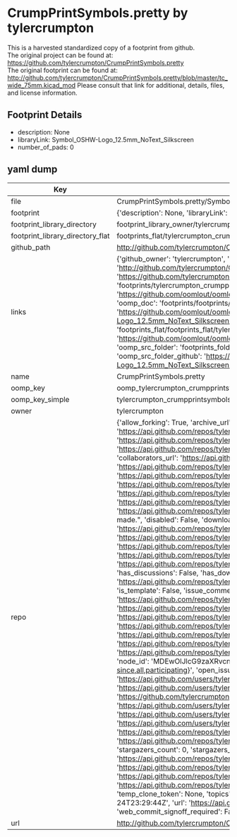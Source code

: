 # CrumpPrintSymbols.pretty by tylercrumpton  
This is a harvested standardized copy of a footprint from github.  
The original project can be found at:  
https://github.com/tylercrumpton/CrumpPrintSymbols.pretty  
The original footprint can be found at:
http://github.com/tylercrumpton/CrumpPrintSymbols.pretty/blob/master/tc_wide_75mm.kicad_mod
Please consult that link for additional, details, files, and license information.  
## Footprint Details
* description: None  
* libraryLink: Symbol_OSHW-Logo_12.5mm_NoText_Silkscreen  
* number_of_pads: 0  
## yaml dump  
| Key | Value |  
| --- | --- |  
| file | CrumpPrintSymbols.pretty/Symbol_OSHW-Logo_12.5mm_NoText_Silkscreen.kicad_mod |  
| footprint | {'description': None, 'libraryLink': 'Symbol_OSHW-Logo_12.5mm_NoText_Silkscreen', 'number_of_pads': 0} |  
| footprint_library_directory | footprint_library_owner/tylercrumpton_CrumpPrintSymbols.pretty |  
| footprint_library_directory_flat | footprints_flat/tylercrumpton_crumpprintsymbols_symbol_oshw_logo_12_5mm_notext_silkscreen/working |  
| github_path | http://github.com/tylercrumpton/CrumpPrintSymbols.pretty/blob/master/Symbol_OSHW-Logo_12.5mm_NoText_Silkscreen.kicad_mod |  
| links | {'github_owner': 'tylercrumpton', 'github_repo_name': 'CrumpPrintSymbols.pretty', 'github_src': 'http://github.com/tylercrumpton/CrumpPrintSymbols.pretty/blob/master/tc_wide_75mm.kicad_mod', 'github_src_repo': 'https://github.com/tylercrumpton/CrumpPrintSymbols.pretty', 'oomp_bot': 'footprints/tylercrumpton_crumpprintsymbols_symbol_oshw_logo_12_5mm_notext_silkscreen/working', 'oomp_bot_github': 'https://github.com/oomlout/oomlout_oomp_footprint_bot/tree/main/footprints/tylercrumpton_crumpprintsymbols_symbol_oshw_logo_12_5mm_notext_silkscreen/working', 'oomp_doc': 'footprints/footprints/tylercrumpton/CrumpPrintSymbols/Symbol_OSHW-Logo_12.5mm_NoText_Silkscreen/working/', 'oomp_doc_github': 'https://github.com/oomlout/oomlout_oomp_footprint_doc/tree/main/footprints/footprints/tylercrumpton/CrumpPrintSymbols/Symbol_OSHW-Logo_12.5mm_NoText_Silkscreen/working', 'oomp_src_flat': 'footprints_flat/footprints_flat/tylercrumpton_crumpprintsymbols_symbol_oshw_logo_12_5mm_notext_silkscreen/working', 'oomp_src_flat_github': 'https://github.com/oomlout/oomlout_oomp_footprint_src/tree/main/footprints_flat/tylercrumpton_crumpprintsymbols_symbol_oshw_logo_12_5mm_notext_silkscreen/working', 'oomp_src_folder': 'footprints_folder/footprints_folder/tylercrumpton/CrumpPrintSymbols/Symbol_OSHW-Logo_12.5mm_NoText_Silkscreen/working', 'oomp_src_folder_github': 'https://github.com/oomlout/oomlout_oomp_footprint_src/tree/main/footprints_folder/tylercrumpton/CrumpPrintSymbols/Symbol_OSHW-Logo_12.5mm_NoText_Silkscreen/working'} |  
| name | CrumpPrintSymbols.pretty |  
| oomp_key | oomp_tylercrumpton_crumpprintsymbols_symbol_oshw_logo_12_5mm_notext_silkscreen |  
| oomp_key_simple | tylercrumpton_crumpprintsymbols_symbol_oshw_logo_12_5mm_notext_silkscreen |  
| owner | tylercrumpton |  
| repo | {'allow_forking': True, 'archive_url': 'https://api.github.com/repos/tylercrumpton/CrumpPrintSymbols.pretty/{archive_format}{/ref}', 'archived': False, 'assignees_url': 'https://api.github.com/repos/tylercrumpton/CrumpPrintSymbols.pretty/assignees{/user}', 'blobs_url': 'https://api.github.com/repos/tylercrumpton/CrumpPrintSymbols.pretty/git/blobs{/sha}', 'branches_url': 'https://api.github.com/repos/tylercrumpton/CrumpPrintSymbols.pretty/branches{/branch}', 'clone_url': 'https://github.com/tylercrumpton/CrumpPrintSymbols.pretty.git', 'collaborators_url': 'https://api.github.com/repos/tylercrumpton/CrumpPrintSymbols.pretty/collaborators{/collaborator}', 'comments_url': 'https://api.github.com/repos/tylercrumpton/CrumpPrintSymbols.pretty/comments{/number}', 'commits_url': 'https://api.github.com/repos/tylercrumpton/CrumpPrintSymbols.pretty/commits{/sha}', 'compare_url': 'https://api.github.com/repos/tylercrumpton/CrumpPrintSymbols.pretty/compare/{base}...{head}', 'contents_url': 'https://api.github.com/repos/tylercrumpton/CrumpPrintSymbols.pretty/contents/{+path}', 'contributors_url': 'https://api.github.com/repos/tylercrumpton/CrumpPrintSymbols.pretty/contributors', 'created_at': '2015-03-07T05:22:05Z', 'default_branch': 'master', 'deployments_url': 'https://api.github.com/repos/tylercrumpton/CrumpPrintSymbols.pretty/deployments', 'description': "Kicad repo for symbols, logos, and various other decorative footprints I've made.", 'disabled': False, 'downloads_url': 'https://api.github.com/repos/tylercrumpton/CrumpPrintSymbols.pretty/downloads', 'events_url': 'https://api.github.com/repos/tylercrumpton/CrumpPrintSymbols.pretty/events', 'fork': False, 'forks': 0, 'forks_count': 0, 'forks_url': 'https://api.github.com/repos/tylercrumpton/CrumpPrintSymbols.pretty/forks', 'full_name': 'tylercrumpton/CrumpPrintSymbols.pretty', 'git_commits_url': 'https://api.github.com/repos/tylercrumpton/CrumpPrintSymbols.pretty/git/commits{/sha}', 'git_refs_url': 'https://api.github.com/repos/tylercrumpton/CrumpPrintSymbols.pretty/git/refs{/sha}', 'git_tags_url': 'https://api.github.com/repos/tylercrumpton/CrumpPrintSymbols.pretty/git/tags{/sha}', 'git_url': 'git://github.com/tylercrumpton/CrumpPrintSymbols.pretty.git', 'has_discussions': False, 'has_downloads': True, 'has_issues': True, 'has_pages': False, 'has_projects': True, 'has_wiki': True, 'homepage': None, 'hooks_url': 'https://api.github.com/repos/tylercrumpton/CrumpPrintSymbols.pretty/hooks', 'html_url': 'https://github.com/tylercrumpton/CrumpPrintSymbols.pretty', 'id': 31802164, 'is_template': False, 'issue_comment_url': 'https://api.github.com/repos/tylercrumpton/CrumpPrintSymbols.pretty/issues/comments{/number}', 'issue_events_url': 'https://api.github.com/repos/tylercrumpton/CrumpPrintSymbols.pretty/issues/events{/number}', 'issues_url': 'https://api.github.com/repos/tylercrumpton/CrumpPrintSymbols.pretty/issues{/number}', 'keys_url': 'https://api.github.com/repos/tylercrumpton/CrumpPrintSymbols.pretty/keys{/key_id}', 'labels_url': 'https://api.github.com/repos/tylercrumpton/CrumpPrintSymbols.pretty/labels{/name}', 'language': None, 'languages_url': 'https://api.github.com/repos/tylercrumpton/CrumpPrintSymbols.pretty/languages', 'license': None, 'merges_url': 'https://api.github.com/repos/tylercrumpton/CrumpPrintSymbols.pretty/merges', 'milestones_url': 'https://api.github.com/repos/tylercrumpton/CrumpPrintSymbols.pretty/milestones{/number}', 'mirror_url': None, 'name': 'CrumpPrintSymbols.pretty', 'network_count': 0, 'node_id': 'MDEwOlJlcG9zaXRvcnkzMTgwMjE2NA==', 'notifications_url': 'https://api.github.com/repos/tylercrumpton/CrumpPrintSymbols.pretty/notifications{?since,all,participating}', 'open_issues': 0, 'open_issues_count': 0, 'owner': {'avatar_url': 'https://avatars.githubusercontent.com/u/1317406?v=4', 'events_url': 'https://api.github.com/users/tylercrumpton/events{/privacy}', 'followers_url': 'https://api.github.com/users/tylercrumpton/followers', 'following_url': 'https://api.github.com/users/tylercrumpton/following{/other_user}', 'gists_url': 'https://api.github.com/users/tylercrumpton/gists{/gist_id}', 'gravatar_id': '', 'html_url': 'https://github.com/tylercrumpton', 'id': 1317406, 'login': 'tylercrumpton', 'node_id': 'MDQ6VXNlcjEzMTc0MDY=', 'organizations_url': 'https://api.github.com/users/tylercrumpton/orgs', 'received_events_url': 'https://api.github.com/users/tylercrumpton/received_events', 'repos_url': 'https://api.github.com/users/tylercrumpton/repos', 'site_admin': False, 'starred_url': 'https://api.github.com/users/tylercrumpton/starred{/owner}{/repo}', 'subscriptions_url': 'https://api.github.com/users/tylercrumpton/subscriptions', 'type': 'User', 'url': 'https://api.github.com/users/tylercrumpton'}, 'private': False, 'pulls_url': 'https://api.github.com/repos/tylercrumpton/CrumpPrintSymbols.pretty/pulls{/number}', 'pushed_at': '2019-10-24T23:29:43Z', 'releases_url': 'https://api.github.com/repos/tylercrumpton/CrumpPrintSymbols.pretty/releases{/id}', 'size': 62, 'ssh_url': 'git@github.com:tylercrumpton/CrumpPrintSymbols.pretty.git', 'stargazers_count': 0, 'stargazers_url': 'https://api.github.com/repos/tylercrumpton/CrumpPrintSymbols.pretty/stargazers', 'statuses_url': 'https://api.github.com/repos/tylercrumpton/CrumpPrintSymbols.pretty/statuses/{sha}', 'subscribers_count': 2, 'subscribers_url': 'https://api.github.com/repos/tylercrumpton/CrumpPrintSymbols.pretty/subscribers', 'subscription_url': 'https://api.github.com/repos/tylercrumpton/CrumpPrintSymbols.pretty/subscription', 'svn_url': 'https://github.com/tylercrumpton/CrumpPrintSymbols.pretty', 'tags_url': 'https://api.github.com/repos/tylercrumpton/CrumpPrintSymbols.pretty/tags', 'teams_url': 'https://api.github.com/repos/tylercrumpton/CrumpPrintSymbols.pretty/teams', 'temp_clone_token': None, 'topics': [], 'trees_url': 'https://api.github.com/repos/tylercrumpton/CrumpPrintSymbols.pretty/git/trees{/sha}', 'updated_at': '2019-10-24T23:29:44Z', 'url': 'https://api.github.com/repos/tylercrumpton/CrumpPrintSymbols.pretty', 'visibility': 'public', 'watchers': 0, 'watchers_count': 0, 'web_commit_signoff_required': False} |  
| url | http://github.com/tylercrumpton/CrumpPrintSymbols.pretty |  

